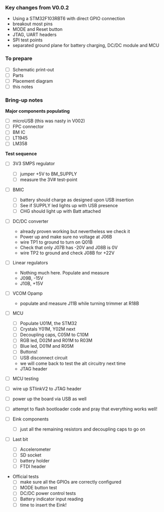 ### Key changes from V0.0.2
- Using a STM32F103RBT6 with direct GPIO connection
- breakout most pins
- MODE and Reset button
- JTAG, UART headers
- SPI test points
- separated ground plane for battery charging, DC/DC module and MCU

### To prepare
- [ ] Schematic print-out
- [ ] Parts
- [ ] Placement diagram
- [ ] this notes

### Bring-up notes

**Major components populating**

- [ ] microUSB (this was nasty in V002)
- [ ] FPC connector
- [ ] BM IC
- [ ] LT1945
- [ ] LM358

**Test sequence**

- [ ] 3V3 SMPS regulator
  - [ ] jumper +5V to BM_SUPPLY
  - [ ] measure the 3V# test-point

- [ ] BMIC
  - [ ] battery should charge as designed upon USB insertion
  - [ ] See if SUPPLY led lights up with USB presence
  - [ ] CHG should light up with Batt attached

- [ ] DC/DC converter
  - already proven working but nevertheless we check it
  - Power up and make sure no voltage at J06B
  - wire TP1 to ground to turn on Q01B
  - Check that only J07B has -20V and J08B is 0V
  - wire TP2 to ground and check J08B for +22V

- [ ] Linear regulators
  - Nothing much here. Populate and measure
  - J09B, -15V
  - J10B, +15V

- [ ] VCOM Opamp
  - populate and measure J11B while turning trimmer at R18B

- [ ] MCU
  - [ ]  Populate U01M, the STM32
  - [ ]  Crystals Y01M, Y02M next
  - [ ]  Decoupling caps, C05M to C10M
  - [ ]  RGB led, D02M and R01M to R03M
  - [ ]  Blue led, D01M and R05M
  - [ ]  Buttons!
  - [ ] USB disconnect circuit
  - we will come back to test the alt circuitry next time
  - JTAG header

- [ ]  MCU testing
  - [ ] wire up STlinkV2 to JTAG header
  - [ ] power up the board via USB as well
  - [ ] attempt to flash bootloader code and pray that everything works well!

- [ ] Eink components
  - [ ] just all the remaining resistors and decoupling caps to go on

- [ ] Last bit
  - [ ] Accelerometer
  - [ ] SD socket
  - [ ] battery holder
  - [ ] FTDI header

- Official tests
  - [ ] make sure all the GPIOs are correctly configured
  - [ ] MODE button test
  - [ ] DC/DC power control tests
  - [ ] Battery indicator input reading
  - [ ] time to insert the Eink!
